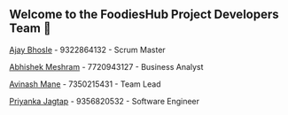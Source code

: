 ﻿## Welcome to the FoodiesHub Project  Developers Team 🙌

[Ajay Bhosle](https://github.com/AjayBhosle17) - 9322864132 - Scrum Master

[Abhishek Meshram](https://github.com/abhishek9727) - 7720943127 - Business Analyst

[Avinash Mane](https://github.com/AvinashMane14) - 7350215431 - Team Lead

[Priyanka Jagtap](https://github.com/priyanka-jagtap96k) - 9356820532 - Software Engineer






